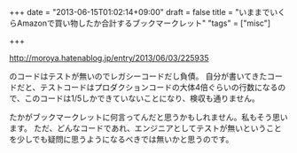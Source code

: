 +++
date = "2013-06-15T01:02:14+09:00"
draft = false
title = "いままでいくらAmazonで買い物したか合計するブックマークレット"
"tags" = ["misc"]

+++

http://moroya.hatenablog.jp/entry/2013/06/03/225935

のコードはテストが無いのでレガシーコードだし負債。
自分が書いてきたコードだと、テストコードはプロダクションコードの大体4倍ぐらいの行数になるので、このコードは1/5しかできていないことになり、検収も通りません。

たかがブックマークレットに何言ってんだと思うかもしれません。私もそう思います。
ただ、どんなコードであれ、エンジニアとしてテストが無いということを少しでも疑問に思うようになるべきでは無いかと思うのです。
